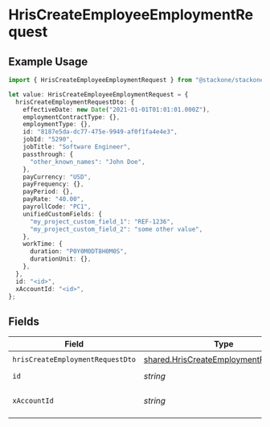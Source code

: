 # HrisCreateEmployeeEmploymentRequest

## Example Usage

```typescript
import { HrisCreateEmployeeEmploymentRequest } from "@stackone/stackone-client-ts/sdk/models/operations";

let value: HrisCreateEmployeeEmploymentRequest = {
  hrisCreateEmploymentRequestDto: {
    effectiveDate: new Date("2021-01-01T01:01:01.000Z"),
    employmentContractType: {},
    employmentType: {},
    id: "8187e5da-dc77-475e-9949-af0f1fa4e4e3",
    jobId: "5290",
    jobTitle: "Software Engineer",
    passthrough: {
      "other_known_names": "John Doe",
    },
    payCurrency: "USD",
    payFrequency: {},
    payPeriod: {},
    payRate: "40.00",
    payrollCode: "PC1",
    unifiedCustomFields: {
      "my_project_custom_field_1": "REF-1236",
      "my_project_custom_field_2": "some other value",
    },
    workTime: {
      duration: "P0Y0M0DT8H0M0S",
      durationUnit: {},
    },
  },
  id: "<id>",
  xAccountId: "<id>",
};
```

## Fields

| Field                                                                                                 | Type                                                                                                  | Required                                                                                              | Description                                                                                           |
| ----------------------------------------------------------------------------------------------------- | ----------------------------------------------------------------------------------------------------- | ----------------------------------------------------------------------------------------------------- | ----------------------------------------------------------------------------------------------------- |
| `hrisCreateEmploymentRequestDto`                                                                      | [shared.HrisCreateEmploymentRequestDto](../../../sdk/models/shared/hriscreateemploymentrequestdto.md) | :heavy_check_mark:                                                                                    | N/A                                                                                                   |
| `id`                                                                                                  | *string*                                                                                              | :heavy_check_mark:                                                                                    | N/A                                                                                                   |
| `xAccountId`                                                                                          | *string*                                                                                              | :heavy_check_mark:                                                                                    | The account identifier                                                                                |